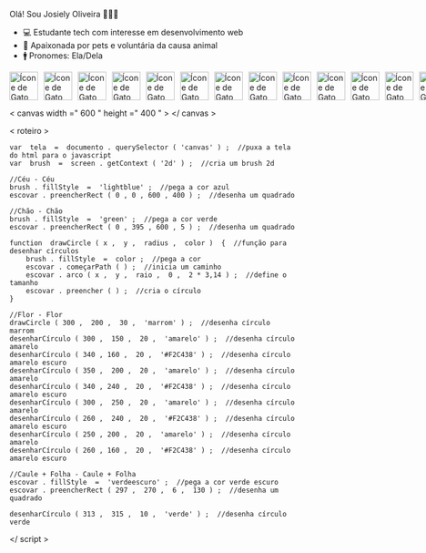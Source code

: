 Olá! Sou Josiely Oliveira 🙋🏽‍♀️
- 💻 Estudante tech com interesse em desenvolvimento web
- 🐾 Apaixonada por pets e voluntária da causa animal
- 🚹 Pronomes: Ela/Dela

<div style="display: flex; gap: 10px;">
    <a href="https://img.icons8.com/?size=100&id=Zp1kU5M1RFlC&format=png&color=000000" target="_blank">
        <img src="https://img.icons8.com/?size=100&id=Zp1kU5M1RFlC&format=png&color=000000" alt="Ícone de Gato" width="50" height="50">
    </a>
    <a href="https://img.icons8.com/?size=100&id=ySKxZPvVLJTn&format=png&color=000000" target="_blank">
        <img src="https://img.icons8.com/?size=100&id=ySKxZPvVLJTn&format=png&color=000000" alt="Ícone de Gato" width="50" height="50">
    </a>
    <a href="https://img.icons8.com/?size=100&id=knGUaRl2htnL&format=png&color=000000" target="_blank">
        <img src="https://img.icons8.com/?size=100&id=knGUaRl2htnL&format=png&color=000000" alt="Ícone de Gato" width="50" height="50">
    </a>
    <a href="https://img.icons8.com/?size=100&id=zrVDw6ULKgD4&format=png&color=000000" target="_blank">
        <img src="https://img.icons8.com/?size=100&id=zrVDw6ULKgD4&format=png&color=000000" alt="Ícone de Gato" width="50" height="50">
    </a>
    <a href="https://img.icons8.com/?size=100&id=FlmU3CC19WX7&format=png&color=000000" target="_blank">
        <img src="https://img.icons8.com/?size=100&id=FlmU3CC19WX7&format=png&color=000000" alt="Ícone de Gato" width="50" height="50">
    </a>
    <a href="https://img.icons8.com/?size=100&id=knGUaRl2htnL&format=png&color=000000" target="_blank">
        <img src="https://img.icons8.com/?size=100&id=knGUaRl2htnL&format=png&color=000000" alt="Ícone de Gato" width="50" height="50">
    </a>
    <a href="https://img.icons8.com/?size=100&id=zrVDw6ULKgD4&format=png&color=000000" target="_blank">
        <img src="https://img.icons8.com/?size=100&id=zrVDw6ULKgD4&format=png&color=000000" alt="Ícone de Gato" width="50" height="50">
    </a>
    <a href="https://img.icons8.com/?size=100&id=oXPFYToOw4l1&format=png&color=000000" target="_blank">
        <img src="https://img.icons8.com/?size=100&id=oXPFYToOw4l1&format=png&color=000000" alt="Ícone de Gato" width="50" height="50">
    </a>
    <a href="https://img.icons8.com/?size=100&id=oYnIVGck1fBV&format=png&color=000000" target="_blank">
        <img src="https://img.icons8.com/?size=100&id=oYnIVGck1fBV&format=png&color=000000" alt="Ícone de Gato" width="50" height="50">
    </a>
      <a href="https://img.icons8.com/?size=100&id=Zp1kU5M1RFlC&format=png&color=000000" target="_blank">
        <img src="https://img.icons8.com/?size=100&id=Zp1kU5M1RFlC&format=png&color=000000" alt="Ícone de Gato" width="50" height="50">
    </a>
    <a href="https://img.icons8.com/?size=100&id=ySKxZPvVLJTn&format=png&color=000000" target="_blank">
        <img src="https://img.icons8.com/?size=100&id=ySKxZPvVLJTn&format=png&color=000000" alt="Ícone de Gato" width="50" height="50">
    </a>
    <a href="https://img.icons8.com/?size=100&id=knGUaRl2htnL&format=png&color=000000" target="_blank">
        <img src="https://img.icons8.com/?size=100&id=knGUaRl2htnL&format=png&color=000000" alt="Ícone de Gato" width="50" height="50">
    </a>
    <a href="https://img.icons8.com/?size=100&id=zrVDw6ULKgD4&format=png&color=000000" target="_blank">
        <img src="https://img.icons8.com/?size=100&id=zrVDw6ULKgD4&format=png&color=000000" alt="Ícone de Gato" width="50" height="50">
    </a>
    <a href="https://img.icons8.com/?size=100&id=FlmU3CC19WX7&format=png&color=000000" target="_blank">
        <img src="https://img.icons8.com/?size=100&id=FlmU3CC19WX7&format=png&color=000000" alt="Ícone de Gato" width="50" height="50">
    </a>
    <a href="https://img.icons8.com/?size=100&id=knGUaRl2htnL&format=png&color=000000" target="_blank">
        <img src="https://img.icons8.com/?size=100&id=knGUaRl2htnL&format=png&color=000000" alt="Ícone de Gato" width="50" height="50">
    </a>
</div>

< canvas  width =" 600 " height =" 400 " > </ canvas >  <!--cria uma tela de 600 x 400 px-->

< roteiro >
	
	var  tela  =  documento . querySelector ( 'canvas' ) ;  //puxa a tela do html para o javascript
	var  brush  =  screen . getContext ( '2d' ) ;  //cria um brush 2d

	//Céu - Céu
	brush . fillStyle  =  'lightblue' ;  //pega a cor azul
	escovar . preencherRect ( 0 , 0 , 600 , 400 ) ;  //desenha um quadrado

	//Chão - Chão
	brush . fillStyle  =  'green' ;  //pega a cor verde
	escovar . preencherRect ( 0 , 395 , 600 , 5 ) ;  //desenha um quadrado

	function  drawCircle ( x ,  y ,  radius ,  color )  {  //função para desenhar círculos
		brush . fillStyle  =  color ;  //pega a cor
		escovar . começarPath ( ) ;  //inicia um caminho
		escovar . arco ( x ,  y ,  raio ,  0 ,  2 * 3,14 ) ;  //define o tamanho
		escovar . preencher ( ) ;  //cria o círculo
	}

	//Flor - Flor
	drawCircle ( 300 ,  200 ,  30 ,  'marrom' ) ;  //desenha círculo marrom
	desenharCírculo ( 300 ,  150 ,  20 ,  'amarelo' ) ;  //desenha círculo amarelo
	desenharCírculo ( 340 , 160 ,  20 ,  '#F2C438' ) ;  //desenha círculo amarelo escuro
	desenharCírculo ( 350 ,  200 ,  20 ,  'amarelo' ) ;  //desenha círculo amarelo
	desenharCírculo ( 340 , 240 ,  20 ,  '#F2C438' ) ;  //desenha círculo amarelo escuro
	desenharCírculo ( 300 ,  250 ,  20 ,  'amarelo' ) ;  //desenha círculo amarelo
	desenharCírculo ( 260 ,  240 ,  20 ,  '#F2C438' ) ;  //desenha círculo amarelo escuro
	desenharCírculo ( 250 , 200 ,  20 ,  'amarelo' ) ;  //desenha círculo amarelo
	desenharCírculo ( 260 , 160 ,  20 ,  '#F2C438' ) ;  //desenha círculo amarelo escuro

	//Caule + Folha - Caule + Folha
	escovar . fillStyle  =  'verdeescuro' ;  //pega a cor verde escuro
	escovar . preencherRect ( 297 ,  270 ,  6 ,  130 ) ;  //desenha um quadrado

	desenharCírculo ( 313 ,  315 ,  10 ,  'verde' ) ;  //desenha círculo verde

</ script >
